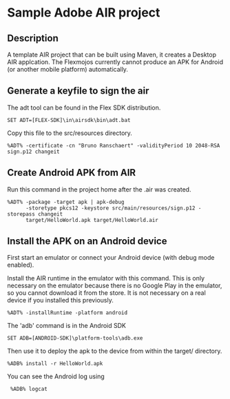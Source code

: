 # Sample Adobe AIR project
## Description

A template AIR project that can be built using Maven, it creates a Desktop AIR applcation.
The Flexmojos currently cannot produce an APK for Android (or another mobile platform) automatically.

## Generate a keyfile to sign the air

The adt tool can be found in the Flex SDK distribution.

    SET ADT=[FLEX-SDK]\in\airsdk\bin\adt.bat

Copy this file to the src/resources directory.

    %ADT% -certificate -cn "Bruno Ranschaert" -validityPeriod 10 2048-RSA sign.p12 changeit

## Create Android APK from AIR

Run this command in the project home after the .air was created.

    %ADT% -package -target apk | apk-debug
          -storetype pkcs12 -keystore src/main/resources/sign.p12 -storepass changeit 
          target/HelloWorld.apk target/HelloWorld.air

## Install the APK on an Android device

First start an emulator or connect your Android device (with debug mode enabled).

Install the AIR runtime in the emulator with this command. This is only necessary on the emulator because there is no Google Play in the emulator, so you cannot download it from the store.
It is not necessary on a real device if you installed this previously.

    %ADT% -installRuntime -platform android

The 'adb' command is in the Android SDK

    SET ADB=[ANDROID-SDK]\platform-tools\adb.exe

Then use it to deploy the apk to the device from within the target/ directory.

    %ADB% install -r HelloWorld.apk

You can see the Android log using

     %ADB% logcat